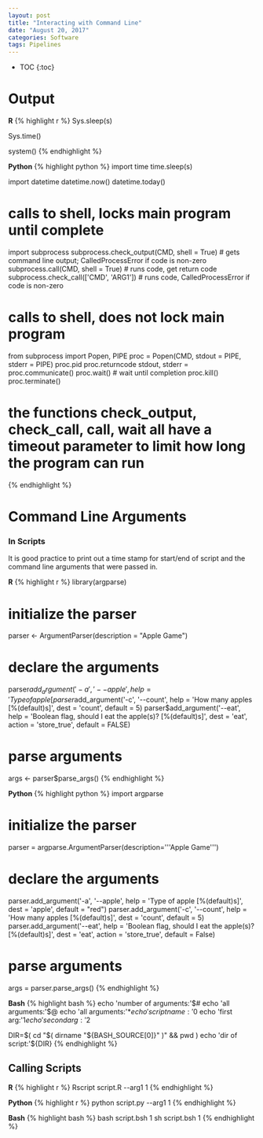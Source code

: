 ```yaml
---
layout: post
title: "Interacting with Command Line"
date: "August 20, 2017"
categories: Software
tags: Pipelines
---
```


* TOC
{:toc}

# Output

**R**
{% highlight r %}
Sys.sleep(s)

Sys.time()

system()
{% endhighlight %}

**Python**
{% highlight python %}
import time
time.sleep(s)

import datetime
datetime.now()
datetime.today()

# calls to shell, locks main program until complete
import subprocess
subprocess.check_output(CMD, shell = True) # gets command line output; CalledProcessError if code is non-zero
subprocess.call(CMD, shell = True) # runs code, get return code
subprocess.check_call(['CMD', 'ARG1']) # runs code, CalledProcessError if code is non-zero

# calls to shell, does not lock main program 
from subprocess import Popen, PIPE
proc = Popen(CMD, stdout = PIPE, stderr = PIPE)
proc.pid
proc.returncode
stdout, stderr = proc.communicate()
proc.wait() # wait until completion
proc.kill()
proc.terminate()

# the functions check_output, check_call, call, wait all have a timeout parameter to limit how long the program can run
{% endhighlight %}


# Command Line Arguments

### In Scripts
It is good practice to print out a time stamp for start/end of script and the command line arguments that were passed in.

**R**
{% highlight r %}
library(argparse)

# initialize the parser
parser <- ArgumentParser(description = "Apple Game")

# declare the arguments
parser$add_argument('-a', '--apple', help = 'Type of apple [%(default)s]', dest = 'apple', default = "red")
parser$add_argument('-c', '--count', help = 'How many apples [%(default)s]', dest = 'count', default = 5)
parser$add_argument('--eat', help = 'Boolean flag, should I eat the apple(s)? [%(default)s]', dest = 'eat', action = 'store_true', default = FALSE)
  
# parse arguments
args <- parser$parse_args()
{% endhighlight %}

**Python**
{% highlight python %}
import argparse

# initialize the parser
parser = argparse.ArgumentParser(description='''Apple Game''')
  
# declare the arguments
parser.add_argument('-a', '--apple', help = 'Type of apple [%(default)s]', dest = 'apple', default = "red")
parser.add_argument('-c', '--count', help = 'How many apples [%(default)s]', dest = 'count', default = 5)
parser.add_argument('--eat', help = 'Boolean flag, should I eat the apple(s)? [%(default)s]', dest = 'eat', action = 'store_true', default = False)
  
# parse arguments
args = parser.parse_args()
{% endhighlight %}

**Bash**
{% highlight bash %}
echo 'number of arguments:'$#
echo 'all arguments:'$@
echo 'all arguments:'$*
echo 'script name:'$0
echo 'first arg:'$1
echo 'second arg:'$2

DIR=$( cd "$( dirname "${BASH_SOURCE[0]}" )" && pwd )
echo 'dir of script:'${DIR}
{% endhighlight %}

## Calling Scripts

**R**
{% highlight r %}
Rscript script.R --arg1 1
{% endhighlight %}

**Python**
{% highlight r %}
python script.py --arg1 1
{% endhighlight %}

**Bash**
{% highlight bash %}
bash script.bsh 1
sh script.bsh 1
{% endhighlight %}

